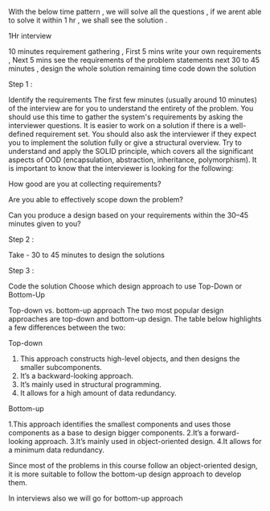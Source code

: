 

With the below time pattern , we will solve all the questions , if we arent able to solve it within 1 hr , we shall see the solution . 

1Hr interview 

10 minutes requirement gathering , First 5 mins write your own requirements , Next 5 mins see the requirements of the problem statements 
next 30 to 45 minutes , design the whole solution 
remaining time code down the solution 



Step 1 : 

Identify the requirements
The first few minutes (usually around 10 minutes) of the interview are for you to understand the entirety of the problem. You should use this time to gather the system's requirements by asking the interviewer questions. 
It is easier to work on a solution if there is a well-defined requirement set. You should also ask the interviewer if they expect you to implement the solution fully or give a structural overview. 
Try to understand and apply the SOLID principle, which covers all the significant aspects of OOD (encapsulation, abstraction, inheritance, polymorphism). 
It is important to know that the interviewer is looking for the following:

How good are you at collecting requirements?

Are you able to effectively scope down the problem?

Can you produce a design based on your requirements within the 30–45 minutes given to you?


Step 2 : 

Take - 30 to 45 minutes to design the solutions


Step 3 : 

Code the solution 
Choose which design approach to use Top-Down or Bottom-Up 


Top-down vs. bottom-up approach
The two most popular design approaches are top-down and bottom-up design. The table below highlights a few differences between the two:

Top-down

1. This approach constructs high-level objects, and then designs the smaller subcomponents.
2. It’s a backward-looking approach.
3. It’s mainly used in structural programming.
4. It allows for a high amount of data redundancy.

Bottom-up

1.This approach identifies the smallest components and uses those components as a base to design bigger components.
2.It’s a forward-looking approach.
3.It’s mainly used in object-oriented design.
4.It allows for a minimum data redundancy.

Since most of the problems in this course follow an object-oriented design, it is more suitable to follow the bottom-up design approach to develop them.

In interviews also we will go for bottom-up approach 
